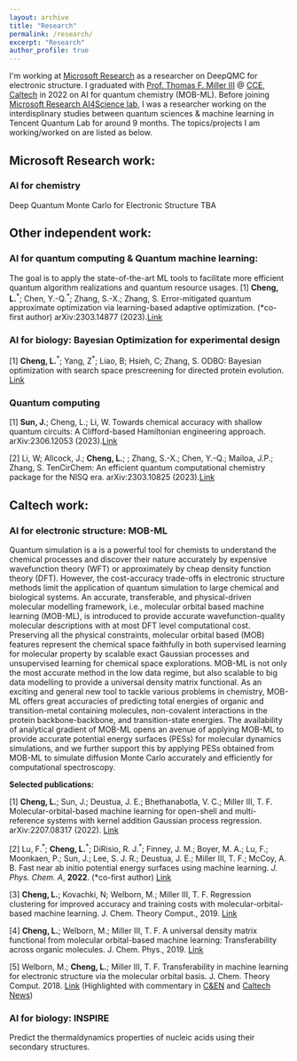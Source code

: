 ```yaml
---
layout: archive
title: "Research"
permalink: /research/
excerpt: "Research"
author_profile: true
---
```


I'm working at [Microsoft Research](https://www.microsoft.com/en-us/research/) as a researcher on DeepQMC for electronic structure. I graduated with [Prof. Thomas F. Miller III](https://millergroup.caltech.edu/Miller_Group/Home.html/) @ [CCE, Caltech](http://cce.caltech.edu/) in 2022 on AI for quantum chemistry (MOB-ML). Before joining [Microsoft Research AI4Science lab](https://www.microsoft.com/en-us/research/lab/microsoft-research-ai4science/), I was a researcher working on the interdisplinary studies between quantum sciences & machine learning in Tencent Quantum Lab for around 9 months. The topics/projects I am working/worked on are listed as below.

Microsoft Research work:
---
### AI for chemistry
Deep Quantum Monte Carlo for Electronic Structure
TBA


Other independent work:
---
### AI for quantum computing & Quantum machine learning:
The goal is to apply the state-of-the-art ML tools to facilitate more efficient quantum algorithm realizations and quantum resource usages.
[1] **Cheng, L.**<sup>\*</sup>; Chen, Y.-Q.<sup>\*</sup>; Zhang, S.-X.; Zhang, S. Error-mitigated quantum approximate optimization via learning-based adaptive optimization. (\*co-first author) arXiv:2303.14877 (2023).[Link](https://arxiv.org/abs/2303.14877)


### AI for biology: Bayesian Optimization for experimental design
[1] **Cheng, L.**<sup>\*</sup>; Yang, Z<sup>\*</sup>; Liao, B; Hsieh, C; Zhang, S. ODBO: Bayesian optimization with search space prescreening for directed protein evolution. [Link](https://arxiv.org/abs/2205.09548)


### Quantum computing
[1] **Sun, J.**; Cheng, L.; Li, W. Towards chemical accuracy with shallow quantum circuits: A Clifford-based Hamiltonian engineering approach. arXiv:2306.12053 (2023).[Link](https://arxiv.org/abs/2306.12053)

[2] Li, W; Allcock, J.; **Cheng, L.**; ; Zhang, S.-X.; Chen, Y.-Q.; Mailoa, J.P.; Zhang, S. TenCirChem: An efficient quantum computational chemistry package for the NISQ era. arXiv:2303.10825 (2023).[Link](https://arxiv.org/abs/2303.10825)


Caltech work:
---
### AI for electronic structure: MOB-ML

Quantum simulation is a is a powerful tool for chemists to understand the chemical processes and discover their nature accurately by expensive wavefunction theory (WFT) or approximately by cheap density function theory (DFT). However, the cost-accuracy trade-offs in electronic structure methods limit the application of quantum simulation to large chemical and biological systems. An accurate, transferable, and physical-driven molecular modelling framework, i.e., molecular orbital based machine learning (MOB-ML), is introduced to provide accurate wavefunction-quality molecular descriptions with at most DFT level computational cost. Preserving all the physical constraints, molecular orbital based (MOB) features represent the chemical space faithfully in both supervised learning for molecular property by scalable exact Gaussian processes and unsupervised learning for chemical space explorations. MOB-ML is not only the most accurate method in the low data regime, but also scalable to big data modelling to provide a universal density matrix functional. As an exciting and general new tool to tackle various problems in chemistry, MOB-ML offers great accuracies of predicting total energies of organic and transition-metal containing molecules, non-covalent interactions in the protein backbone-backbone, and transition-state energies. The availability of analytical gradient of MOB-ML opens an avenue of applying MOB-ML to provide accurate potential energy surfaces (PESs) for molecular dynamics simulations, and we further support this by applying PESs obtained from MOB-ML to simulate diffusion Monte Carlo accurately and efficiently for computational spectroscopy.


**Selected publications:**

[1]  **Cheng, L.**; Sun, J.; Deustua, J. E.; Bhethanabotla, V. C.; Miller III, T. F. Molecular-orbital-based machine learning for open-shell and multi-reference systems with kernel addition Gaussian process regression. arXiv:2207.08317 (2022). [Link](https://arxiv.org/abs/2207.08317)

[2] Lu, F.<sup>\*</sup>; **Cheng, L.**<sup>\*</sup>; DiRisio, R. J.<sup>\*</sup>; Finney, J. M.; Boyer, M. A.; Lu, F.; Moonkaen, P.; Sun, J.; Lee, S. J. R.; Deustua, J. E.; Miller III, T. F.; McCoy, A. B. Fast near ab initio potential energy surfaces using machine learning. *J. Phys. Chem. A*, **2022**. (\*co-first author) [Link](https://pubs.acs.org/doi/abs/10.1021/acs.jpca.2c02243)

[3] **Cheng, L.**; Kovachki, N; Welborn, M.; Miller III, T. F. Regression clustering for improved accuracy and training costs with molecular-orbital-based machine learning. J. Chem. Theory Comput., 2019. [Link](https://pubs.acs.org/doi/abs/10.1021/acs.jctc.9b00884)

[4] **Cheng, L.**; Welborn, M.; Miller III, T. F. A universal density matrix functional from molecular orbital-based machine learning: Transferability across organic molecules. J. Chem. Phys., 2019. [Link](https://aip.scitation.org/doi/full/10.1063/1.5088393)

[5] Welborn, M.; **Cheng, L.**; Miller III, T. F. Transferability in machine learning for electronic structure via the molecular orbital basis. J. Chem. Theory Comput. 2018. [Link](https://pubs.acs.org/doi/abs/10.1021/acs.jctc.8b00636) (Highlighted with commentary in [C&EN](https://cen.acs.org/physical-chemistry/computational-chemistry/Machine-learning-predicts-electronic-properties/96/web/2018/08) and [Caltech News](http://www.caltech.edu/news/researchers-put-ai-work-making-chemistry-predictions-83357))


### AI for biology: INSPIRE
Predict the thermaldynamics properties of nucleic acids using their secondary structures.

